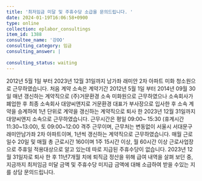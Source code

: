 ```yaml
---
title: '최저임금 미달 및 주휴수당 소급을 문의드립니다. '
date: 2024-01-19T16:06:58+0900
type: online
collection: eplabor_consultings
item_id: 1388
consultee_name: '강OO'
consulting_category: 임금
consulting_answer: |
    
consulting_status: waiting
---
```


2012년 5월 1일 부터 2023년 12월 31일까지 남가좌 래미안 2차 아파트 미화 청소원으로 근무하였습니다.
처음 계약 소속은 계약기간 2012년 5월 1일 부터 2014년 09월 30일 매년 갱신하는 계약직으로 (주)거문환경 소속 미화원으로 근무하였으나 소속회사가 폐업한 후 최종 소속회사 대양씨앤지로 거문환경 대표가 부사장으로 입사한 후 소속 계약을 승계하여 1년 단위로 계약을 갱신하는 계약직으로 퇴사 한 2023년 12월 31일까지 대양씨앤지 소속으로 근무하였습니다. 
근무시간은 평일 09:00~ 15:30 (휴계시간 11:30~13:00), 토 09:00~12:00 격주 근무이며, 근무처는 변동없이 서울시 서대문구 래미안남가좌 2차 아파트이며, 1년씩 갱신하는 계약직으로 근무하였습니다.  매월 근로일수 20일 및 매월 총 근로시간 160이며 1주 15시간 이상, 월 60시간 이상 근로사업장으로 주휴일 적용대상으로 알고 있는데 따로 지급된 주휴수당이 없습니다. 
2023년 12월 31일자로 퇴사 한 후 11년7개월 치에 퇴직금 정산을 위해 급여 내역을 살펴 보던 중, 지금까지 최저임금 미달 금액 및 주휴수당 미지급 금액에 대해 소급하여 받을 수있는 지를 상담 문의드립니다. 

